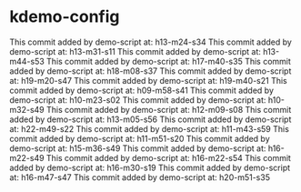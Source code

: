 # kdemo-config
This commit added by demo-script at:  h13-m24-s34
This commit added by demo-script at:  h13-m31-s11
This commit added by demo-script at:  h13-m44-s53
This commit added by demo-script at:  h17-m40-s35
This commit added by demo-script at:  h18-m08-s37
This commit added by demo-script at:  h19-m20-s47
This commit added by demo-script at:  h19-m40-s21
This commit added by demo-script at:  h09-m58-s41
This commit added by demo-script at:  h10-m23-s02
This commit added by demo-script at:  h10-m32-s49
This commit added by demo-script at:  h12-m09-s08
This commit added by demo-script at:  h13-m05-s56
This commit added by demo-script at:  h22-m49-s22
This commit added by demo-script at:  h11-m43-s59
This commit added by demo-script at:  h11-m51-s20
This commit added by demo-script at:  h15-m36-s49
This commit added by demo-script at:  h16-m22-s49
This commit added by demo-script at:  h16-m22-s54
This commit added by demo-script at:  h16-m30-s19
This commit added by demo-script at:  h16-m47-s47
This commit added by demo-script at:  h20-m51-s35

